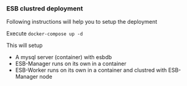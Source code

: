 ### ESB clustred deployment ###

Following instructions will help you to setup the deployment

 Execute ``` docker-compose up -d ```

This will setup 

* A mysql server (container) with esbdb
* ESB-Manager runs on its own in a container
* ESB-Worker runs on its own in a container and clustred with ESB-Manager node


